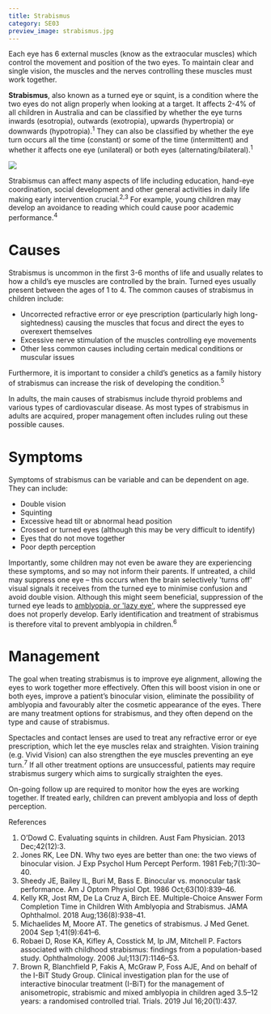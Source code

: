```yaml
---
title: Strabismus
category: SE03
preview_image: strabismus.jpg
---
```

Each eye has 6 external muscles (know as the extraocular muscles) which control the movement and position of the two eyes. To maintain clear and single vision, the muscles and the nerves controlling these muscles must work together.

**Strabismus**, also known as a turned eye or squint, is a condition where the two eyes do not align properly when looking at a target. It affects 2-4% of all children in Australia and can be classified by whether the eye turns inwards (esotropia), outwards (exotropia), upwards (hypertropia) or downwards (hypotropia).<sup>1</sup> They can also be classified by whether the eye turn occurs all the time (constant) or some of the time (intermittent) and whether it affects one eye (unilateral) or both eyes (alternating/bilateral).<sup>1</sup>

![](/uploads/strabismus1.jpg)

Strabismus can affect many aspects of life including education, hand-eye coordination, social development and other general activities in daily life making early intervention crucial.<sup>2,3</sup> For example, young children may develop an avoidance to reading which could cause poor academic performance.<sup>4</sup>

# Causes

Strabismus is uncommon in the first 3-6 months of life and usually relates to how a child’s eye muscles are controlled by the brain. Turned eyes usually present between the ages of 1 to 4. The common causes of strabismus in children include:

* Uncorrected refractive error or eye prescription (particularly high long-sightedness) causing the muscles that focus and direct the eyes to overexert themselves
* Excessive nerve stimulation of the muscles controlling eye movements
* Other less common causes including certain medical conditions or muscular issues

Furthermore, it is important to consider a child’s genetics as a family history of strabismus can increase the risk of developing the condition.<sup>5</sup>

In adults, the main causes of strabismus include thyroid problems and various types of cardiovascular disease. As most types of strabismus in adults are acquired, proper management often includes ruling out these possible causes.

# Symptoms

Symptoms of strabismus can be variable and can be dependent on age. They can include:

* Double vision
* Squinting
* Excessive head tilt or abnormal head position
* Crossed or turned eyes (although this may be very difficult to identify)
* Eyes that do not move together
* Poor depth perception

Importantly, some children may not even be aware they are experiencing these symptoms, and so may not inform their parents. If untreated, a child may suppress one eye – this occurs when the brain selectively 'turns off' visual signals it receives from the turned eye to minimise confusion and avoid double vision. Although this might seem beneficial, suppression of the turned eye leads to [amblyopia, or 'lazy eye'](https://www.innovativeeyecare.com.au/what-we-do/amblyopia), where the suppressed eye does not properly develop. Early identification and treatment of strabismus is therefore vital to prevent amblyopia in children.<sup>6</sup>

# Management

The goal when treating strabismus is to improve eye alignment, allowing the eyes to work together more effectively. Often this will boost vision in one or both eyes, improve a patient’s binocular vision, eliminate the possibility of amblyopia and favourably alter the cosmetic appearance of the eyes. There are many treatment options for strabismus, and they often depend on the type and cause of strabismus.

Spectacles and contact lenses are used to treat any refractive error or eye prescription, which let the eye muscles relax and straighten. Vision training (e.g. Vivid Vision) can also strengthen the eye muscles preventing an eye turn.<sup>7</sup> If all other treatment options are unsuccessful, patients may require strabismus surgery which aims to surgically straighten the eyes.

On-going follow up are required to monitor how the eyes are working together. If treated early, children can prevent amblyopia and loss of depth perception.

References

1. O’Dowd C. Evaluating squints in children. Aust Fam Physician. 2013 Dec;42(12):3.
2. Jones RK, Lee DN. Why two eyes are better than one: the two views of binocular vision. J Exp Psychol Hum Percept Perform. 1981 Feb;7(1):30–40.
3. Sheedy JE, Bailey IL, Buri M, Bass E. Binocular vs. monocular task performance. Am J Optom Physiol Opt. 1986 Oct;63(10):839–46.
4. Kelly KR, Jost RM, De La Cruz A, Birch EE. Multiple-Choice Answer Form Completion Time in Children With Amblyopia and Strabismus. JAMA Ophthalmol. 2018 Aug;136(8):938–41.
5. Michaelides M, Moore AT. The genetics of strabismus. J Med Genet. 2004 Sep 1;41(9):641–6.
6. Robaei D, Rose KA, Kifley A, Cosstick M, Ip JM, Mitchell P. Factors associated with childhood strabismus: findings from a population-based study. Ophthalmology. 2006 Jul;113(7):1146–53.
7. Brown R, Blanchfield P, Fakis A, McGraw P, Foss AJE, And on behalf of the I-BiT Study Group. Clinical investigation plan for the use of interactive binocular treatment (I-BiT) for the management of anisometropic, strabismic and mixed amblyopia in children aged 3.5–12 years: a randomised controlled trial. Trials. 2019 Jul 16;20(1):437.